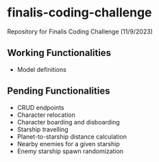# finalis-coding-challenge
Repository for Finalis Coding Challenge (11/9/2023)

## Working Functionalities
- Model definitions

## Pending Functionalities
- CRUD endpoints
- Character relocation
- Character boarding and disboarding
- Starship travelling
- Planet-to-starship distance calculation
- Nearby enemies for a given starship
- Enemy starship spawn randomization
